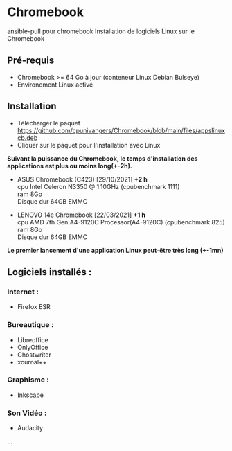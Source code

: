 # Chromebook
ansible-pull pour chromebook
Installation de logiciels Linux sur le Chromebook

## Pré-requis

- Chromebook >= 64 Go à jour (conteneur Linux Debian Bulseye)
- Environement Linux activé

## Installation

- Télécharger le paquet https://github.com/cpunivangers/Chromebook/blob/main/files/appslinuxcb.deb
- Cliquer sur le paquet pour l'installation avec Linux

**Suivant la puissance du Chromebook, le temps d'installation des applications est plus ou moins long(+-2h).**  

-  ASUS Chromebook (C423) [29/10/2021] **+2 h**  
cpu Intel Celeron N3350 @ 1.10GHz (cpubenchmark 1111)  
ram 8Go  
Disque dur 64GB EMMC  

- LENOVO 14e Chromebook [22/03/2021]  **+1 h**  
cpu AMD 7th Gen A4-9120C Processor(A4-9120C) (cpubenchmark 825)  
ram 8Go  
Disque dur 64GB EMMC  

**Le premier lancement d'une application Linux peut-être très long (+-1mn)**

## Logiciels installés :

### Internet :
* Firefox ESR

### Bureautique :
* Libreoffice
* OnlyOffice
* Ghostwriter
* xournal++

### Graphisme :
* Inkscape

### Son Vidéo :
* Audacity

...
